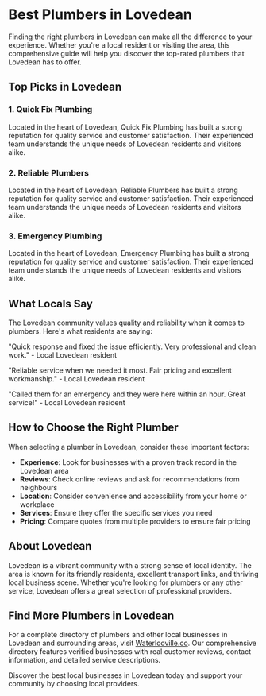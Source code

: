 # Best Plumbers in Lovedean

Finding the right plumbers in Lovedean can make all the difference to your experience. Whether you're a local resident or visiting the area, this comprehensive guide will help you discover the top-rated plumbers that Lovedean has to offer.

## Top Picks in Lovedean

### 1. Quick Fix Plumbing
Located in the heart of Lovedean, Quick Fix Plumbing has built a strong reputation for quality service and customer satisfaction. Their experienced team understands the unique needs of Lovedean residents and visitors alike.

### 2. Reliable Plumbers
Located in the heart of Lovedean, Reliable Plumbers has built a strong reputation for quality service and customer satisfaction. Their experienced team understands the unique needs of Lovedean residents and visitors alike.

### 3. Emergency Plumbing
Located in the heart of Lovedean, Emergency Plumbing has built a strong reputation for quality service and customer satisfaction. Their experienced team understands the unique needs of Lovedean residents and visitors alike.

## What Locals Say

The Lovedean community values quality and reliability when it comes to plumbers. Here's what residents are saying:

"Quick response and fixed the issue efficiently. Very professional and clean work." - Local Lovedean resident

"Reliable service when we needed it most. Fair pricing and excellent workmanship." - Local Lovedean resident

"Called them for an emergency and they were here within an hour. Great service!" - Local Lovedean resident

## How to Choose the Right Plumber

When selecting a plumber in Lovedean, consider these important factors:

- **Experience**: Look for businesses with a proven track record in the Lovedean area
- **Reviews**: Check online reviews and ask for recommendations from neighbours
- **Location**: Consider convenience and accessibility from your home or workplace
- **Services**: Ensure they offer the specific services you need
- **Pricing**: Compare quotes from multiple providers to ensure fair pricing

## About Lovedean

Lovedean is a vibrant community with a strong sense of local identity. The area is known for its friendly residents, excellent transport links, and thriving local business scene. Whether you're looking for plumbers or any other service, Lovedean offers a great selection of professional providers.

## Find More Plumbers in Lovedean

For a complete directory of plumbers and other local businesses in Lovedean and surrounding areas, visit [Waterlooville.co](https://waterlooville.co). Our comprehensive directory features verified businesses with real customer reviews, contact information, and detailed service descriptions.

Discover the best local businesses in Lovedean today and support your community by choosing local providers.


